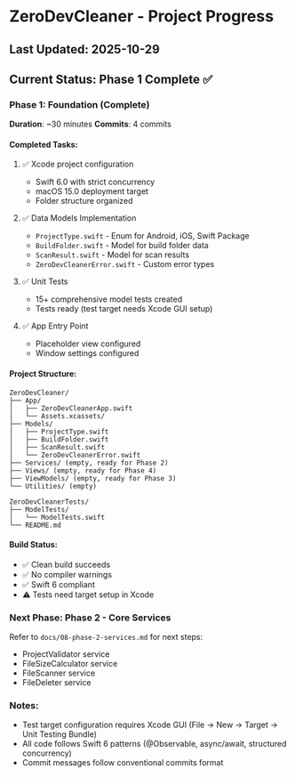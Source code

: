 # ZeroDevCleaner - Project Progress

## Last Updated: 2025-10-29

## Current Status: Phase 1 Complete ✅

### Phase 1: Foundation (Complete)

**Duration**: ~30 minutes
**Commits**: 4 commits

#### Completed Tasks:
1. ✅ Xcode project configuration
   - Swift 6.0 with strict concurrency
   - macOS 15.0 deployment target
   - Folder structure organized

2. ✅ Data Models Implementation
   - `ProjectType.swift` - Enum for Android, iOS, Swift Package
   - `BuildFolder.swift` - Model for build folder data
   - `ScanResult.swift` - Model for scan results
   - `ZeroDevCleanerError.swift` - Custom error types

3. ✅ Unit Tests
   - 15+ comprehensive model tests created
   - Tests ready (test target needs Xcode GUI setup)

4. ✅ App Entry Point
   - Placeholder view configured
   - Window settings configured

#### Project Structure:
```
ZeroDevCleaner/
├── App/
│   ├── ZeroDevCleanerApp.swift
│   └── Assets.xcassets/
├── Models/
│   ├── ProjectType.swift
│   ├── BuildFolder.swift
│   ├── ScanResult.swift
│   └── ZeroDevCleanerError.swift
├── Services/ (empty, ready for Phase 2)
├── Views/ (empty, ready for Phase 4)
├── ViewModels/ (empty, ready for Phase 3)
└── Utilities/ (empty)

ZeroDevCleanerTests/
├── ModelTests/
│   └── ModelTests.swift
└── README.md
```

#### Build Status:
- ✅ Clean build succeeds
- ✅ No compiler warnings
- ✅ Swift 6 compliant
- ⚠️ Tests need target setup in Xcode

### Next Phase: Phase 2 - Core Services

Refer to `docs/08-phase-2-services.md` for next steps:
- ProjectValidator service
- FileSizeCalculator service
- FileScanner service
- FileDeleter service

### Notes:
- Test target configuration requires Xcode GUI (File → New → Target → Unit Testing Bundle)
- All code follows Swift 6 patterns (@Observable, async/await, structured concurrency)
- Commit messages follow conventional commits format
